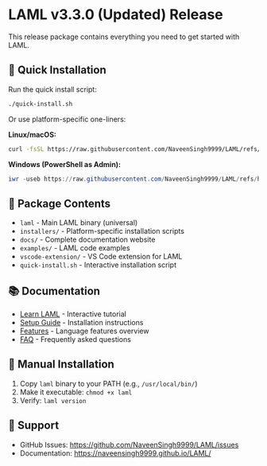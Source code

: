 # LAML v3.3.0 (Updated) Release

This release package contains everything you need to get started with LAML.

## 🚀 Quick Installation

Run the quick install script:
```bash
./quick-install.sh
```

Or use platform-specific one-liners:

**Linux/macOS:**
```bash
curl -fsSL https://raw.githubusercontent.com/NaveenSingh9999/LAML/refs/heads/main/installers/linux/install.sh | bash
```

**Windows (PowerShell as Admin):**
```powershell
iwr -useb https://raw.githubusercontent.com/NaveenSingh9999/LAML/refs/heads/main/installers/windows/install.ps1 | iex
```

## 📁 Package Contents

- `laml` - Main LAML binary (universal)
- `installers/` - Platform-specific installation scripts
- `docs/` - Complete documentation website
- `examples/` - LAML code examples
- `vscode-extension/` - VS Code extension for LAML
- `quick-install.sh` - Interactive installation script

## 📚 Documentation

- [Learn LAML](docs/learn.html) - Interactive tutorial
- [Setup Guide](docs/setup.html) - Installation instructions  
- [Features](docs/features.html) - Language features overview
- [FAQ](docs/faq.html) - Frequently asked questions

## 🔧 Manual Installation

1. Copy `laml` binary to your PATH (e.g., `/usr/local/bin/`)
2. Make it executable: `chmod +x laml`
3. Verify: `laml version`

## 🐛 Support

- GitHub Issues: https://github.com/NaveenSingh9999/LAML/issues
- Documentation: https://naveensingh9999.github.io/LAML/
